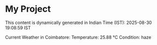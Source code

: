 # My Project

This content is dynamically generated in Indian Time (IST): 2025-08-30 19:08:59 IST


Current Weather in Coimbatore:
Temperature: 25.88 °C
Condition: haze
